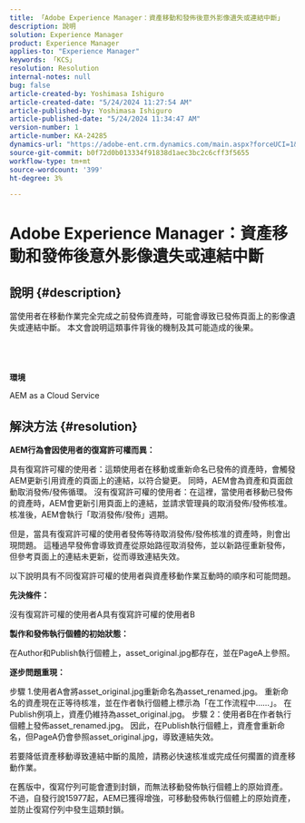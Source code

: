 ```yaml
---
title: 「Adobe Experience Manager：資產移動和發佈後意外影像遺失或連結中斷」
description: 說明
solution: Experience Manager
product: Experience Manager
applies-to: "Experience Manager"
keywords: 「KCS」
resolution: Resolution
internal-notes: null
bug: false
article-created-by: Yoshimasa Ishiguro
article-created-date: "5/24/2024 11:27:54 AM"
article-published-by: Yoshimasa Ishiguro
article-published-date: "5/24/2024 11:34:47 AM"
version-number: 1
article-number: KA-24285
dynamics-url: "https://adobe-ent.crm.dynamics.com/main.aspx?forceUCI=1&pagetype=entityrecord&etn=knowledgearticle&id=058dd2a2-c019-ef11-9f89-6045bd0298d4"
source-git-commit: b0f72d0b013334f91838d1aec3bc2c6cff3f5655
workflow-type: tm+mt
source-wordcount: '399'
ht-degree: 3%

---
```


# Adobe Experience Manager：資產移動和發佈後意外影像遺失或連結中斷

## 說明 {#description}

當使用者在移動作業完全完成之前發佈資產時，可能會導致已發佈頁面上的影像遺失或連結中斷。 本文會說明這類事件背後的機制及其可能造成的後果。<br><br> <br><br><br>
<b>環境</b>

AEM as a Cloud Service


## 解決方法 {#resolution}


<b>AEM行為會因使用者的復寫許可權而異：</b>

具有復寫許可權的使用者：這類使用者在移動或重新命名已發佈的資產時，會觸發AEM更新引用資產的頁面上的連結，以符合變更。 同時，AEM會為資產和頁面啟動取消發佈/發佈循環。
沒有復寫許可權的使用者：在這裡，當使用者移動已發佈的資產時，AEM會更新引用頁面上的連結，並請求管理員的取消發佈/發佈核准。 核准後，AEM會執行「取消發佈/發佈」週期。

但是，當具有復寫許可權的使用者發佈等待取消發佈/發佈核准的資產時，則會出現問題。 這種過早發佈會導致資產從原始路徑取消發佈，並以新路徑重新發佈，但參考頁面上的連結未更新，從而導致連結失效。

以下說明具有不同復寫許可權的使用者與資產移動作業互動時的順序和可能問題。

<b>先決條件：</b>

沒有復寫許可權的使用者A具有復寫許可權的使用者B

<b>製作和發佈執行個體的初始狀態：</b>

在Author和Publish執行個體上，asset_original.jpg都存在，並在PageA上參照。

<b>逐步問題重現：</b>

步驟 1.使用者A會將asset_original.jpg重新命名為asset_renamed.jpg。 重新命名的資產現在正等待核准，並在作者執行個體上標示為「在工作流程中……」。 在Publish例項上，資產仍維持為asset_original.jpg。
步驟 2：使用者B在作者執行個體上發佈asset_renamed.jpg。 因此，在Publish執行個體上，資產會重新命名，但PageA仍會參照asset_original.jpg，導致連結失效。

若要降低資產移動導致連結中斷的風險，請務必快速核准或完成任何擱置的資產移動作業。

在舊版中，復寫佇列可能會遭到封鎖，而無法移動發佈執行個體上的原始資產。 不過，自發行說15977起，AEM已獲得增強，可移動發佈執行個體上的原始資產，並防止復寫佇列中發生這類封鎖。

